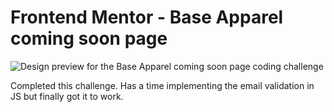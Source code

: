 # Frontend Mentor - Base Apparel coming soon page

![Design preview for the Base Apparel coming soon page coding challenge](./design/desktop-preview.jpg)

Completed this challenge.  Has a time implementing the email validation in JS but finally got it to work.  
